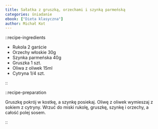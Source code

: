 ```yaml
---
title: Sałatka z gruszką, orzechami i szynką parmeńską
categories: śniadanie
ebook: ["Dieta klasyczna"]
author: Michał Kot
---
```


::recipe-ingredients

- Rukola 2 garście
- Orzechy włoskie 30g
- Szynka parmeńska 40g
- Gruszka 1 szt.
- Oliwa z oliwek 15ml
- Cytryna 1/4 szt.

::

::recipe-preparation

Gruszkę pokrój w kostkę, a szynkę posiekaj. Oliwę z oliwek wymieszaj z sokiem z cytryny. Wrzuć do miski rukolę, gruszkę, szynkę i orzechy, a całość polej sosem.

::
